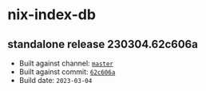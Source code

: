 # nix-index-db
## standalone release 230304.62c606a
- Built against channel: [`master`](https://github.com/nixos/nixpkgs/tree/master)
- Built against commit: [`62c606a`](https://github.com/NixOS/nixpkgs/commit/62c606a274bc2ecc35b6468b3e6d3b58c2d94c3e)
- Build date: `2023-03-04`
